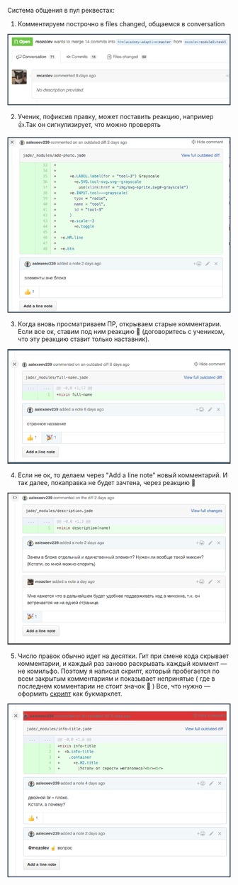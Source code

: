 Cистема общения в пул реквестах:

1) Комментируем построчно в files changed, общаемся в conversation

![1](img/s1.png)


2) Ученик, пофиксив правку, может поставить реакцию, например :+1:.Так он сигнулизирует, что можно проверять

![2](img/s2.png)


3) Когда вновь просматриваем ПР, открываем старые комментарии. Если все ок, ставим под ним реакцию :tada: (договоритесь с учеником, что эту реакцию ставит только наставник).

![3](img/s3.png)


4) Если не ок, то делаем через "Add a line note" новый комментарий. И так далее, покаправка не будет зачтена, через  реакцию :tada:

![4](img/s4.png)


5) Число правок обычно идет на десятки. Гит при смене кода скрывает комментарии, и каждый раз заново раскрывать каждый коммент — не комильфо. Поэтому я написал скрипт, который пробегается по всем закрытым комментариям и показывает непринятые ( где в последнем комментарии не стоит значок :tada: ) Все, что нужно — оформить [скрипт](index.js) как букмарклет.

![5](img/s5.png)
